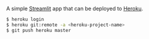 A simple [Streamlit](https://streamlit.io) app that can be deployed to [Heroku](https://heroku.com).

```bash
$ heroku login
$ heroku git:remote -a <heroku-project-name>
$ git push heroku master
```